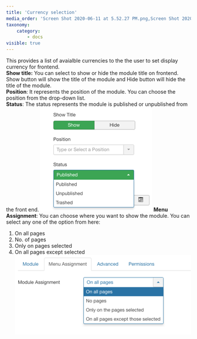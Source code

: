 ```yaml
---
title: 'Currency selection'
media_order: 'Screen Shot 2020-06-11 at 5.52.27 PM.png,Screen Shot 2020-06-11 at 5.54.25 PM.png'
taxonomy:
    category:
        - docs
visible: true
---
```


This provides a list of avaialble currencies to the the user to set display currency for frontend.
<br>**Show title:** You can select to show or hide the module title on frontend. Show button will show the title of the module and Hide button will hide the title of the module.
<br>**Position**: It represents the position of the module. You can choose the position from the drop-down list.
<br>**Status**: The status represents the module is published or unpublished from the front end.
![](Screen%20Shot%202020-06-11%20at%205.54.25%20PM.png)
**Menu Assignment**: You can choose where you want to show the module. You can select any one of the option from here:
1. On all pages
2. No. of pages
3. Only on pages selected
4. On all pages except selected
![](Screen%20Shot%202020-06-11%20at%205.52.27%20PM.png)